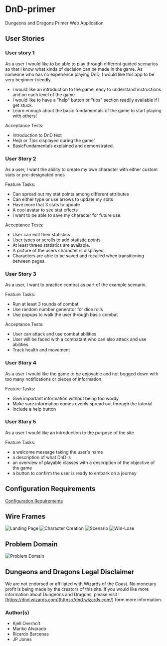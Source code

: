 # DnD-primer

Dungeons and Dragons Primer Web Application

## User Stories

### User story 1

As a user I would like to be able to play through different guided scenarios so that I know what kinds of decision can be made in the game. As someone who has no experience playing DnD, I would like this app to be very beginner friendly. 

+ I would like an introduction to the game, easy to understand instructions and on each level of the game
+ I would like to have a "help" button or "tips" section readily available if I get stuck. 
+ Learn enough about the basic fundamentals of the game to start playing with others!

Acceptance Tests:

+ Introduction to DnD text
+ *Help* or *Tips* displayed during the game'
+ BasicFundamentals explained and demonstrated.

### User Story 2

As a user, I want the ability to create my own character with either custom stats or pre-designated ones

Feature Tasks:

+ Can spread out my stat points among different attributes
+ Can either type or use arrows to update my stats
+ Have more that 3 stats to update
+ A cool avatar to see stat effects
+ I want to be able to save my character for future use.

Acceptance Tests:

+ User can edit their statistics
+ User types or scrolls to add statistic points
+ At least threes statistics  are available.
+ A picture of the users character is displayed.
+ Characters are able to be saved and recalled when transitioning between pages.

### User Story 3

As a user, I want to practice combat as part of the example scenario.

Feature Tasks:

+ Run at least 3 rounds of combat
+ Use random number generator for dice rolls
+ Use popups to walk the user through basic combat

Acceptance Tests:

+ User can attack and use combat abilities
+ User will be faced with a combatant who can also attack and use abilities
+ Track health and movement

### User Story 4

As a user I would like the game to be enjoyable and not bogged down with too many notifications or pieces of information.

Feature Tasks:

+ Give important information without being too wordy
+ Make sure information comes evenly spread out through the tutorial
+ Include a help button

### User Story 5

As a user I would like an introduction to the purpose of the site

Feature Tasks:

+ a welcome message taking the user's name
+ a description of what DnD is
+ an overview of playable classes with a description of the objective of the game
+ a button to confirm the user is ready to embark on a journey

## Configuration Requirements

[Configuration Requirements](requirements.md)

## Wire Frames

![Landing Page](readme_support/Wireframe_landingPage.png)
![Character Creation](readme_support/Wireframe_character.png)
![Scenario](readme_support/wireframe-scenario.png)
![Win-Lose](readme_support/Wireframe_win-lose.png)

## Problem Domain

![Problem Domain](readme_support/domain_model.png)

## Dungeons and Dragons Legal Disclaimer

We are not endorsed or affiliated with Wizards of the Coast. No monetary profit is being made by the creators of this site. If you would like more information about Dungeons and Dragons, please visit ![https://dnd.wizards.com](https://dnd.wizards.com/) form more information.

### Author(s)

+ Kjell Overholt
+ Mariko Alvarado
+ Ricardo Barcenas
+ JP Jones
